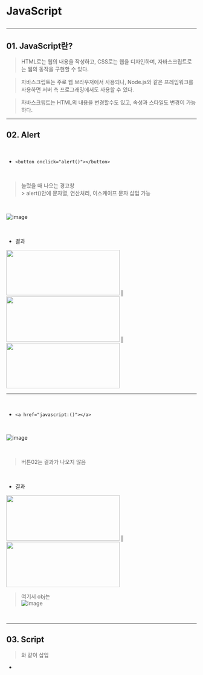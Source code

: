 # JavaScript <hr>

## 01. JavaScript란? <br>

> HTML로는 웹의 내용을 작성하고, CSS로는 웹을 디자인하며, 자바스크립트로는 웹의 동작을 구현할 수 있다. <br>

> 자바스크립트는 주로 웹 브라우저에서 사용되나, Node.js와 같은 프레임워크를 사용하면 서버 측 프로그래밍에서도 사용할 수 있다. <br>

> 자바스크립트는 HTML의 내용을 변경할수도 있고, 속성과 스타일도 변경이 가능하다.

<hr>

## 02. Alert <br>

 <br>

* ``` <button onclick="alert()"></button> ``` <br>

 <br>
 
  > 눌렀을 때 나오는 경고창 <br>
	> alert()안에 문자열, 연산처리, 이스케이프 문자 삽입 가능 <br>

 <br>
 
 ![image](https://github.com/jiyoung79/StudyFiles/assets/155033243/e8e52f61-7c9d-4cb9-91a5-8971cbd67dd7)

 <br>
 
 * 결과

<img src="https://github.com/jiyoung79/StudyFiles/assets/155033243/6b25c0a8-ad06-4926-9e16-0204a2631f84" width="300" height="120"/> |
<img src="https://github.com/jiyoung79/StudyFiles/assets/155033243/0ce69600-0756-4046-99fd-4c49e4ec795c" width="300" height="120"/> |
<img src="https://github.com/jiyoung79/StudyFiles/assets/155033243/2dc7807e-118f-4ad2-9ced-dca0262cbdbd" width="300" height="120"/>

<hr>
<br>

* ``` <a href="javascript:()"></a> ```  <br>

 <br>
 
![image](https://github.com/jiyoung79/StudyFiles/assets/155033243/42cada76-3ffb-4410-b2c9-6f6629e886fd)

 <br>
 
> 버튼02는 결과가 나오지 않음 <br>

 <br>
 
* 결과

<img src="https://github.com/jiyoung79/StudyFiles/assets/155033243/aa8bfdac-7bb9-494b-a79d-900a70e9ef92" width="300" height="120"/> |
<img src="https://github.com/jiyoung79/StudyFiles/assets/155033243/c3c4d6a1-f2af-45a8-850a-37232091b8bb" width="300" height="120"/> 

> 여기서 obj는 <br>
![image](https://github.com/jiyoung79/StudyFiles/assets/155033243/b97002f7-57f8-4c59-a89a-884189a163fc)

<br>
<hr>


## 03. Script <br>

> <script> 태그를 이용하면 자바스크립트 프로그램을 HTML 문서 대부분의 위치에 삽입할 수 있다. <br>
	
> 웹 페이지에 자바스크립트 코드를 추가하기 위해 <script> 태그를 사용 <br>
	
> type 과 language 속성은 필수가 아님 <br>

> 외부 스크립트 파일은 <script src="path/to/script.js"></script>와 같이 삽입 <br>

* <script> 태그 이용 시 주의할 점

> body 안에 <script> 태그를 넣으면 절차지향이기 때문에 실행이 되지 않을 수 있음. (마지막에 넣어야함) <br>

> 이를 해소하기 위해서는 head에 <script> 태그를 넣는다 <br>

![image](https://github.com/jiyoung79/StudyFiles/assets/155033243/2e25d3fa-d50f-4e33-ba15-298da3135fe7)

> 이 때, defer : body에 있는 것들(html의 구조)을 실행하고 나서 js를 실행한다. <br>











